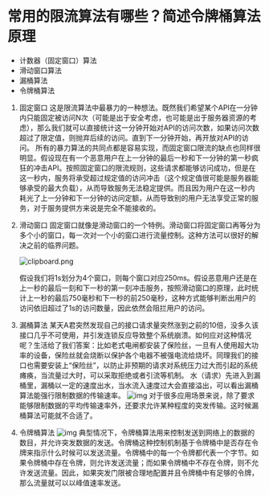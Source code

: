 # 常用的限流算法有哪些？简述令牌桶算法原理

* 计数器（固定窗口）算法
* 滑动窗口算法
* 漏桶算法
* 令牌桶算法

1. 固定窗口
   这是限流算法中最暴力的一种想法。既然我们希望某个API在一分钟内只能固定被访问N次（可能是出于安全考虑，也可能是出于服务器资源的考虑），那么我们就可以直接统计这一分钟开始对API的访问次数，如果访问次数超过了限定值，则抛弃后续的访问。直到下一分钟开始，再开放对API的访问。
   所有的暴力算法的共同点都是容易实现，而固定窗口限流的缺点也同样很明显。假设现在有一个恶意用户在上一分钟的最后一秒和下一分钟的第一秒疯狂的冲击API。按照固定窗口的限流规则，这些请求都能够访问成功，但是在这一秒内，服务将承受超过规定值的访问冲击（这个规定值很可能是服务器能够承受的最大负载），从而导致服务无法稳定提供。而且因为用户在这一秒内耗光了上一分钟和下一分钟的访问定额，从而导致别的用户无法享受正常的服务，对于服务提供方来说是完全不能接收的。
   
2. 滑动窗口
   固定窗口就像是滑动窗口的一个特例。滑动窗口将固定窗口再等分为多个小的窗口，每一次对一个小的窗口进行流量控制。这种方法可以很好的解决之前的临界问题。

   ![clipboard.png](https://segmentfault.com/img/bVbgN8e?w=589&h=388)

   假设我们将1s划分为4个窗口，则每个窗口对应250ms。假设恶意用户还是在上一秒的最后一刻和下一秒的第一刻冲击服务，按照滑动窗口的原理，此时统计上一秒的最后750毫秒和下一秒的前250毫秒，这种方式能够判断出用户的访问依旧超过了1s的访问数量，因此依然会阻拦用户的访问。

3. 漏桶算法
   某天A君突然发现自己的接口请求量突然涨到之前的10倍，没多久该接口几乎不可使用，并引发连锁反应导致整个系统崩溃。如何应对这种情况呢？生活给了我们答案：比如老式电闸都安装了保险丝，一旦有人使用超大功率的设备，保险丝就会烧断以保护各个电器不被强电流给烧坏。同理我们的接口也需要安装上“保险丝”，以防止非预期的请求对系统压力过大而引起的系统瘫痪，当流量过大时，可以采取拒绝或者引流等机制。 
   水（请求）先进入到漏桶里，漏桶以一定的速度出水，当水流入速度过大会直接溢出，可以看出漏桶算法能强行限制数据的传输速率。
   ![img](https://images0.cnblogs.com/blog/522490/201411/081225378155003.png)
   对于很多应用场景来说，除了要求能够限制数据的平均传输速率外，还要求允许某种程度的突发传输。这时候漏桶算法可能就不合适了。
   
4. 令牌桶算法
   ![img](https://images2018.cnblogs.com/blog/874963/201807/874963-20180727184559491-371099708.png)
   典型情况下，令牌桶算法用来控制发送到网络上的数据的数目，并允许突发数据的发送。令牌桶这种控制机制基于令牌桶中是否存在令牌来指示什么时候可以发送流量。令牌桶中的每一个令牌都代表一个字节。如果令牌桶中存在令牌，则允许发送流量；而如果令牌桶中不存在令牌，则不允许发送流量。因此，如果突发门限被合理地配置并且令牌桶中有足够的令牌，那么流量就可以以峰值速率发送。